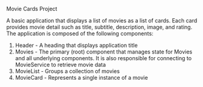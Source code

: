 Movie Cards Project

A basic application that displays a list of movies as a list of cards. Each card provides movie detail such as title, subtitle, description, image, and rating. The application is composed of the following components:

1. Header - A heading that displays application title
2. Movies - The primary (root) component that manages state for Movies and all underlying components. It is also responsible for connecting to MovieService to retrieve movie data
3. MovieList - Groups a collection of movies
4. MovieCard - Represents a single instance of a movie
